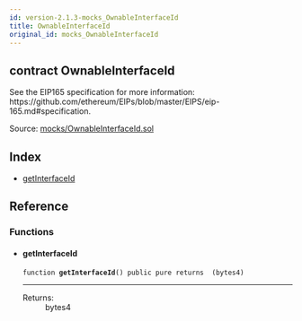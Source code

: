 ```yaml
---
id: version-2.1.3-mocks_OwnableInterfaceId
title: OwnableInterfaceId
original_id: mocks_OwnableInterfaceId
---
```


<div class="contract-doc"><div class="contract"><h2 class="contract-header"><span class="contract-kind">contract</span> OwnableInterfaceId</h2><p class="description">See the EIP165 specification for more information: https://github.com/ethereum/EIPs/blob/master/EIPS/eip-165.md#specification.</p><div class="source">Source: <a href="https://github.com/OpenZeppelin/zeppelin-solidity/blob/v2.1.3/contracts/mocks/OwnableInterfaceId.sol" target="_blank">mocks/OwnableInterfaceId.sol</a></div></div><div class="index"><h2>Index</h2><ul><li><a href="mocks_OwnableInterfaceId.html#getInterfaceId">getInterfaceId</a></li></ul></div><div class="reference"><h2>Reference</h2><div class="functions"><h3>Functions</h3><ul><li><div class="item function"><span id="getInterfaceId" class="anchor-marker"></span><h4 class="name">getInterfaceId</h4><div class="body"><code class="signature">function <strong>getInterfaceId</strong><span>() </span><span>public </span><span>pure </span><span>returns  (bytes4) </span></code><hr/><dl><dt><span class="label-return">Returns:</span></dt><dd>bytes4</dd></dl></div></div></li></ul></div></div></div>

